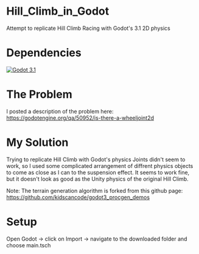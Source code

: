 # Hill_Climb_in_Godot
Attempt to replicate Hill Climb Racing with Godot's 3.1 2D physics

# Dependencies
[![Godot 3.1](https://img.shields.io/badge/python-3.7-blue.svg)](https://godotengine.org) 

# The Problem
I posted a description of the problem here:
https://godotengine.org/qa/50952/is-there-a-wheeljoint2d

# My Solution
Trying to replicate Hill Climb with Godot's physics Joints didn't seem to work, so I used some complicated arrangement of diffrent
physics objects to come as close as I can to the suspension effect.
It seems to work fine, but it doesn't look as good as the Unity physics of the original Hill Climb.

Note: The terrain generation algorithm is forked from this github page: https://github.com/kidscancode/godot3_procgen_demos

# Setup
Open Godot -> click on Import -> navigate to the downloaded folder and choose main.tsch
